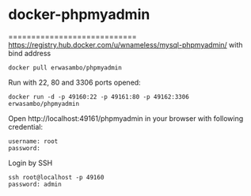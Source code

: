 # docker-phpmyadmin
============================
https://registry.hub.docker.com/u/wnameless/mysql-phpmyadmin/ with bind address

```
docker pull erwasambo/phpmyadmin
```

Run with 22, 80 and 3306 ports opened:
```
docker run -d -p 49160:22 -p 49161:80 -p 49162:3306 erwasambo/phpmyadmin
```

Open http://localhost:49161/phpmyadmin in your browser with following credential:
```
username: root
password:
```

Login by SSH
```
ssh root@localhost -p 49160
password: admin
```

